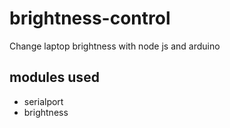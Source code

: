 # brightness-control
Change laptop brightness with node js and arduino
## modules used
* serialport
* brightness

